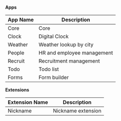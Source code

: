 **Apps**

| App Name | Description |
|-----------|-------------|
| Core      | Core  |
| Clock     | Digital Clock  |
| Weather   | Weather lookup by city |
| People    | HR and employee management |
| Recruit   | Recruitment management |
| Todo      | Todo list |
| Forms     | Form builder |



**Extensions**

| Extension Name | Description |
|----------------|-------------|
| Nickname      | Nickname extension |
